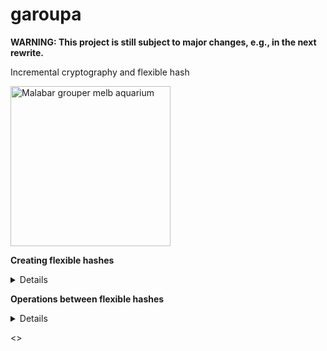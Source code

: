 # garoupa
**WARNING: This project is still subject to major changes, e.g., in the next rewrite.**

Incremental cryptography and flexible hash

<a title="fir0002  flagstaffotos [at] gmail.com Canon 20D + Tamron 28-75mm f/2.8, GFDL 1.2 &lt;http://www.gnu.org/licenses/old-licenses/fdl-1.2.html&gt;, via Wikimedia Commons" href="https://commons.wikimedia.org/wiki/File:Malabar_grouper_melb_aquarium.jpg"><img width="256" alt="Malabar grouper melb aquarium" src="https://upload.wikimedia.org/wikipedia/commons/thumb/a/a7/Malabar_grouper_melb_aquarium.jpg/256px-Malabar_grouper_melb_aquarium.jpg"></a>

**Creating flexible hashes**
<details>
<p>

```python3
from garoupa import Hash

# Binary strings are hashed by MD5.
a = Hash(b"Some text.")
print(f"Hex:\n{a.hex}")
"""
Hex:
5f2b51ca2fdc5baa31ec02e002f69aec
"""
```

```python3

# A shorter base-62 identifier is also provided as default.
print(a.id, "=", a)
"""
2ta4DsTtzJxNXItOSQfcfE = 2ta4DsTtzJxNXItOSQfcfE
"""
```

```python3

# Integers are not hashed, they are directly mapped to the hash space.
print(a.n)
"""
126501587258562921197401139372367452908
"""
```

```python3
print(Hash(126501587258562921197401139372367452908), "=", a)
"""
2ta4DsTtzJxNXItOSQfcfE = 2ta4DsTtzJxNXItOSQfcfE
"""
```

```python3

b = Hash(340282366920938463463374607431768211455)  # Largest posible number.
print(b)
"""
7n42DGM5Tflk9n8mt7Fhc7
"""
```


</p>
</details>

**Operations between flexible hashes**
<details>
<p>

```python3
from garoupa import Hash

# Hashes can be multiplied.
a = Hash(b"Some text.")
b = Hash(b"Other text.")
c = a * b
print(f"{a} * {b} = {c}")
"""
2ta4DsTtzJxNXItOSQfcfE * 1s2qEnAwwi16V2hCUYV8dY = 3EYMMabJR2Aj8rUtPiZ1gO
"""
```

```python3

# Multiplication can be reverted by the inverse hash. Zero is the identity hash.
print(f"{b} * {b.inv} = {b * b.inv} = 0")
"""
1s2qEnAwwi16V2hCUYV8dY * 1he9mgDNZUsKtjzHTFTWsW = 0000000000000000000000 = 0
"""
```

```python3

print(f"{c} * {b.inv} = {c * b.inv} = {a} = a")
"""
3EYMMabJR2Aj8rUtPiZ1gO * 1he9mgDNZUsKtjzHTFTWsW = 2ta4DsTtzJxNXItOSQfcfE = 2ta4DsTtzJxNXItOSQfcfE = a
"""
```

```python3

print(f"{a.inv} * {c} = {a.inv * c} = {b} = b")
"""
2PMEzPHCsQn8cSxy31ohvo * 3EYMMabJR2Aj8rUtPiZ1gO = 1s2qEnAwwi16V2hCUYV8dY = 1s2qEnAwwi16V2hCUYV8dY = b
"""
```

```python3

# Division is shorthand for reversion.
print(f"{c} / {b} = {c / b} = a")
"""
3EYMMabJR2Aj8rUtPiZ1gO / 1s2qEnAwwi16V2hCUYV8dY = 2ta4DsTtzJxNXItOSQfcfE = a
"""
```

```python3

# Hash multiplication is not commutative.
print(f"{a * b} != {b * a}")
"""
3EYMMabJR2Aj8rUtPiZ1gO != 3SemNwugPbPPwm6wXaYFqi
"""
```

```python3

# Hash multiplication is associative.
print(f"{a * (b * c)} = {(a * b) * c}")
"""
021EieFLdrV69bPx1ddPJA = 021EieFLdrV69bPx1ddPJA
"""
```


</p>
</details>

<<benchmark>>
